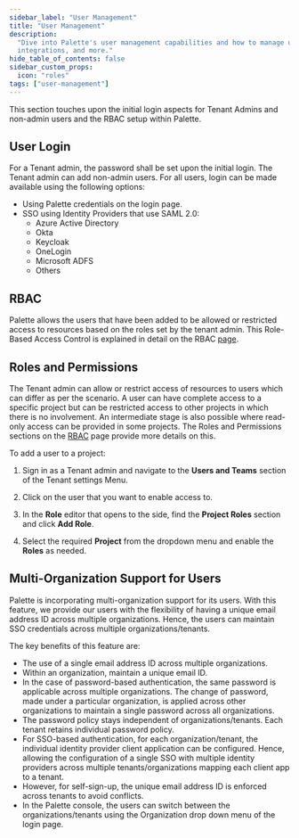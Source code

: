 ```yaml
---
sidebar_label: "User Management"
title: "User Management"
description:
  "Dive into Palette's user management capabilities and how to manage users' access and setting up controls,
  integrations, and more."
hide_table_of_contents: false
sidebar_custom_props:
  icon: "roles"
tags: ["user-management"]
---
```


This section touches upon the initial login aspects for Tenant Admins and non-admin users and the RBAC setup within
Palette.

## User Login

For a Tenant admin, the password shall be set upon the initial login. The Tenant admin can add non-admin users. For all
users, login can be made available using the following options:

- Using Palette credentials on the login page.
- SSO using Identity Providers that use SAML 2.0:
  - Azure Active Directory
  - Okta
  - Keycloak
  - OneLogin
  - Microsoft ADFS
  - Others

## RBAC

Palette allows the users that have been added to be allowed or restricted access to resources based on the roles set by
the tenant admin. This Role-Based Access Control is explained in detail on the RBAC
[page](palette-rbac/palette-rbac.md#permissions).

## Roles and Permissions

The Tenant admin can allow or restrict access of resources to users which can differ as per the scenario. A user can
have complete access to a specific project but can be restricted access to other projects in which there is no
involvement. An intermediate stage is also possible where read-only access can be provided in some projects. The Roles
and Permissions sections on the [RBAC](./palette-rbac/palette-rbac.md) page provide more details on this.

To add a user to a project:

1. Sign in as a Tenant admin and navigate to the **Users and Teams** section of the Tenant settings Menu.

1. Click on the user that you want to enable access to.

1. In the **Role** editor that opens to the side, find the **Project Roles** section and click **Add Role**.

1. Select the required **Project** from the dropdown menu and enable the **Roles** as needed.

## Multi-Organization Support for Users

Palette is incorporating multi-organization support for its users. With this feature, we provide our users with the
flexibility of having a unique email address ID across multiple organizations. Hence, the users can maintain SSO
credentials across multiple organizations/tenants.

The key benefits of this feature are:

- The use of a single email address ID across multiple organizations.
- Within an organization, maintain a unique email ID.
- In the case of password-based authentication, the same password is applicable across multiple organizations. The
  change of password, made under a particular organization, is applied across other organizations to maintain a single
  password across all organizations.
- The password policy stays independent of organizations/tenants. Each tenant retains individual password policy.
- For SSO-based authentication, for each organization/tenant, the individual identity provider client application can be
  configured. Hence, allowing the configuration of a single SSO with multiple identity providers across multiple
  tenants/organizations mapping each client app to a tenant.
- However, for self-sign-up, the unique email address ID is enforced across tenants to avoid conflicts.
- In the Palette console, the users can switch between the organizations/tenants using the Organization drop down menu
  of the login page.
